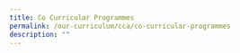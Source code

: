 ```yaml
---
title: Co Curricular Programmes
permalink: /our-curriculum/cca/co-curricular-programmes
description: ""
---
```

